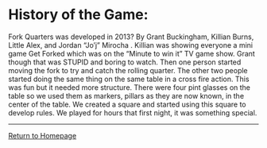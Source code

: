 # History of the Game:  

Fork Quarters was developed in 2013? By Grant Buckingham, Killian Burns, Little Alex, and Jordan “Jo’j” Mirocha . Killian was showing everyone a mini game Get Forked which was on the “Minute to win it” TV game show. Grant though that was STUPID and boring to watch. Then one person started moving the fork to try and catch the rolling quarter. The other two people started doing the same thing on the same table in a cross fire action. This was fun but it needed more structure. There were four pint glasses on the table so we used them as markers, pillars as they are now known, in the center of the table. We created a square and started using this square to develop rules. We played for hours that first night, it was something special.  

------
[Return to Homepage](https://forkquarters.github.io/game)
